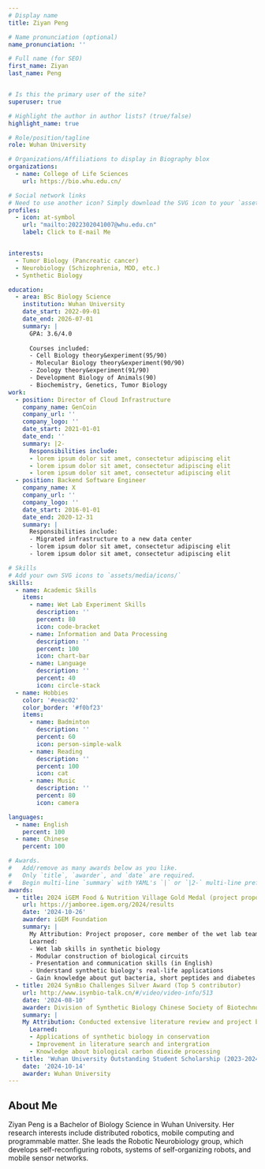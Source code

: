 ```yaml
---
# Display name
title: Ziyan Peng

# Name pronunciation (optional)
name_pronunciation: ''

# Full name (for SEO)
first_name: Ziyan
last_name: Peng


# Is this the primary user of the site?
superuser: true

# Highlight the author in author lists? (true/false)
highlight_name: true

# Role/position/tagline
role: Wuhan University 

# Organizations/Affiliations to display in Biography blox
organizations:
  - name: College of Life Sciences
    url: https://bio.whu.edu.cn/

# Social network links
# Need to use another icon? Simply download the SVG icon to your `assets/media/icons/` folder.
profiles:
  - icon: at-symbol
    url: "mailto:2022302041007@whu.edu.cn"
    label: Click to E-mail Me


interests:
  - Tumor Biology (Pancreatic cancer)
  - Neurobiology (Schizophrenia, MDD, etc.)
  - Synthetic Biology

education:
  - area: BSc Biology Science
    institution: Wuhan University
    date_start: 2022-09-01
    date_end: 2026-07-01
    summary: |
      GPA: 3.6/4.0
      
      Courses included:
      - Cell Biology theory&experiment(95/90)
      - Molecular Biology theory&experiment(90/90)
      - Zoology theory&experiment(91/90)
      - Development Biology of Animals(90)
      - Biochemistry, Genetics, Tumor Biology
work:
  - position: Director of Cloud Infrastructure
    company_name: GenCoin
    company_url: ''
    company_logo: ''
    date_start: 2021-01-01
    date_end: ''
    summary: |2-
      Responsibilities include:
      - lorem ipsum dolor sit amet, consectetur adipiscing elit
      - lorem ipsum dolor sit amet, consectetur adipiscing elit
      - lorem ipsum dolor sit amet, consectetur adipiscing elit
  - position: Backend Software Engineer
    company_name: X
    company_url: ''
    company_logo: ''
    date_start: 2016-01-01
    date_end: 2020-12-31
    summary: |
      Responsibilities include:
      - Migrated infrastructure to a new data center
      - lorem ipsum dolor sit amet, consectetur adipiscing elit
      - lorem ipsum dolor sit amet, consectetur adipiscing elit

# Skills
# Add your own SVG icons to `assets/media/icons/`
skills:
  - name: Academic Skills
    items:
      - name: Wet Lab Experiment Skills
        description: ''
        percent: 80
        icon: code-bracket
      - name: Information and Data Processing
        description: ''
        percent: 100
        icon: chart-bar
      - name: Language
        description: ''
        percent: 40
        icon: circle-stack
  - name: Hobbies
    color: '#eeac02'
    color_border: '#f0bf23'
    items:
      - name: Badminton
        description: ''
        percent: 60
        icon: person-simple-walk
      - name: Reading
        description: ''
        percent: 100
        icon: cat
      - name: Music
        description: ''
        percent: 80
        icon: camera

languages:
  - name: English
    percent: 100
  - name: Chinese
    percent: 100

# Awards.
#   Add/remove as many awards below as you like.
#   Only `title`, `awarder`, and `date` are required.
#   Begin multi-line `summary` with YAML's `|` or `|2-` multi-line prefix and indent 2 spaces below.
awards:
  - title: 2024 iGEM Food & Nutrition Village Gold Medal (project proposer,Top 5 contributor )
    url: https://jamboree.igem.org/2024/results
    date: '2024-10-26'
    awarder: iGEM Foundation
    summary: |
      My Attribution: Project proposer, core member of the wet lab team (responsible for the Adhesion module's experimental design and implementation), project presentation and defense.
      Learned:
      - Wet lab skills in synthetic biology
      - Modular construction of biological circuits
      - Presentation and communication skills (in English)
      - Understand synthetic biology's real-life applications
      - Gain knowledge about gut bacteria, short peptides and diabetes through interviews with professors and doctors   
  - title: 2024 SynBio Challenges Silver Award (Top 5 contributor)
    url: http://www.isynbio-talk.cn/#/video/video-info/513
    date: '2024-08-10'
    awarder: Division of Synthetic Biology Chinese Society of Biotechnology
    summary: |
    My Attribution: Conducted extensive literature review and project background research; Participated in final presentation and defense.
      Learned:
      - Applications of synthetic biology in conservation
      - Improvement in literature search and intergration
      - Knowledge about biological carbon dioxide processing 
  - title: 'Wuhan University Outstanding Student Scholarship (2023-2024)'
    date: '2024-10-14'
    awarder: Wuhan University
---
```


## About Me

Ziyan Peng is a Bachelor of Biology Science in Wuhan University. Her research interests include distributed robotics, mobile computing and programmable matter. She leads the Robotic Neurobiology group, which develops self-reconfiguring robots, systems of self-organizing robots, and mobile sensor networks.
